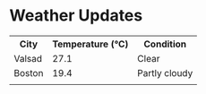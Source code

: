 # Weather Updates

<!-- WEATHER-UPDATE-START -->
<table><tr><th>City</th><th>Temperature (°C)</th><th>Condition</th></tr><tr><td>Valsad</td><td>27.1</td><td>Clear</td></tr><tr><td>Boston</td><td>19.4</td><td>Partly cloudy</td></tr><tr><td></td><td></td><td></td></tr></table>
<!-- WEATHER-UPDATE-END -->
